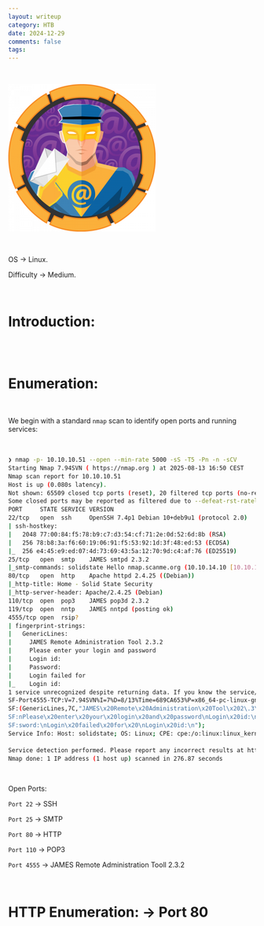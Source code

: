 ```yaml
---
layout: writeup
category: HTB
date: 2024-12-29
comments: false
tags:  
---
```


<br />

![1](../../../assets/images/SolidState/1.png)

<br />

OS -> Linux.

Difficulty -> Medium.

<br />

# Introduction:

<br />


<br />

# Enumeration:

<br />

We begin with a standard `nmap` scan to identify open ports and running services:

<br />

```bash
❯ nmap -p- 10.10.10.51 --open --min-rate 5000 -sS -T5 -Pn -n -sCV
Starting Nmap 7.94SVN ( https://nmap.org ) at 2025-08-13 16:50 CEST
Nmap scan report for 10.10.10.51
Host is up (0.080s latency).
Not shown: 65509 closed tcp ports (reset), 20 filtered tcp ports (no-response)
Some closed ports may be reported as filtered due to --defeat-rst-ratelimit
PORT     STATE SERVICE VERSION
22/tcp   open  ssh     OpenSSH 7.4p1 Debian 10+deb9u1 (protocol 2.0)
| ssh-hostkey: 
|   2048 77:00:84:f5:78:b9:c7:d3:54:cf:71:2e:0d:52:6d:8b (RSA)
|   256 78:b8:3a:f6:60:19:06:91:f5:53:92:1d:3f:48:ed:53 (ECDSA)
|_  256 e4:45:e9:ed:07:4d:73:69:43:5a:12:70:9d:c4:af:76 (ED25519)
25/tcp   open  smtp    JAMES smtpd 2.3.2
|_smtp-commands: solidstate Hello nmap.scanme.org (10.10.14.10 [10.10.14.10])
80/tcp   open  http    Apache httpd 2.4.25 ((Debian))
|_http-title: Home - Solid State Security
|_http-server-header: Apache/2.4.25 (Debian)
110/tcp  open  pop3    JAMES pop3d 2.3.2
119/tcp  open  nntp    JAMES nntpd (posting ok)
4555/tcp open  rsip?
| fingerprint-strings: 
|   GenericLines: 
|     JAMES Remote Administration Tool 2.3.2
|     Please enter your login and password
|     Login id:
|     Password:
|     Login failed for 
|_    Login id:
1 service unrecognized despite returning data. If you know the service/version, please submit the following fingerprint at https://nmap.org/cgi-bin/submit.cgi?new-service :
SF-Port4555-TCP:V=7.94SVN%I=7%D=8/13%Time=689CA653%P=x86_64-pc-linux-gnu%r
SF:(GenericLines,7C,"JAMES\x20Remote\x20Administration\x20Tool\x202\.3\.2\
SF:nPlease\x20enter\x20your\x20login\x20and\x20password\nLogin\x20id:\nPas
SF:sword:\nLogin\x20failed\x20for\x20\nLogin\x20id:\n");
Service Info: Host: solidstate; OS: Linux; CPE: cpe:/o:linux:linux_kernel

Service detection performed. Please report any incorrect results at https://nmap.org/submit/ .
Nmap done: 1 IP address (1 host up) scanned in 276.87 seconds
```

<br />

Open Ports:

`Port 22` -> SSH

`Port 25` -> SMTP

`Port 80` -> HTTP

`Port 110` -> POP3

`Port 4555` -> JAMES Remote Administration Tooll 2.3.2

<br />

# HTTP Enumeration: -> Port 80 

<br />
